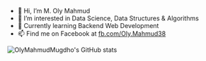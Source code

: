- 👋 Hi, I’m M. Oly Mahmud
- 👀 I’m interested in Data Science, Data Structures & Algorithms
- 🌱 Currently learning Backend Web Development 
- 📫 Find me on Facebook at [fb.com/Oly.Mahmud38](https://www.fb.com/Oly.Mahmud38)

![OlyMahmudMugdho's GitHub stats](https://github-readme-stats.vercel.app/api?username=OlyMahmudMugdho&show_icons=true&theme=radical&hide=contribs,prs)
